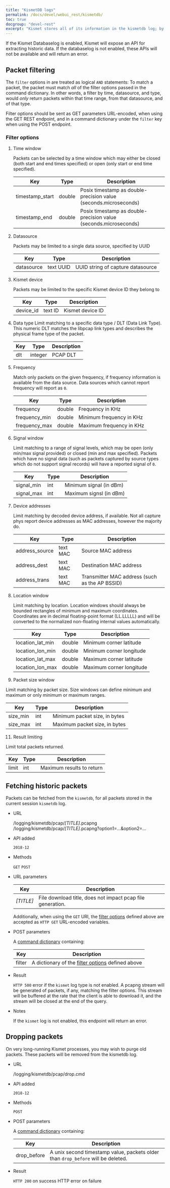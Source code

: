 ```yaml
---
title: "KismetDB logs"
permalink: /docs/devel/webui_rest/kismetdb/
toc: true
docgroup: "devel-rest"
excerpt: "Kismet stores all of its information in the kismetdb log; by exposing interfaces to the kismetdb log via the REST api, it becomes possible to access not only the current data and live packet streams, but previously captured packets and events."
---
```

If the Kismet Databaselog is enabled, Kismet will expose an API for extracting historic data.  If the databaselog is not enabled, these APIs will not be available and will return an error.

## Packet filtering
The `filter` options in are treated as logical `AND` statements:  To match a packet, the packet must match *all* of the filter options passed in the command dictionary.  In other words, a filter by time, datasource, and type, would *only* return packets within that time range, from that datasource, and of that type.

Filter options should be sent as GET parameters URL-encoded, when using the GET REST endpoint, and in a command dictionary under the `filter` key when using the POST endpoint.

### Filter options

1. Time window

   Packets can be selected by a time window which may either be closed (both start and end times specified) or open (only start or end time specified).

   | Key             | Type   | Description                                                      |
   | --------------- | ------ | ------------------------------------------------------------     |
   | timestamp_start | double | Posix timestamp as double-precision value (seconds.microseconds) |
   | timestamp_end   | double | Posix timestamp as double-precision value (seconds.microseconds) |

2. Datasource

   Packets may be limited to a single data source, specified by UUID

   | Key        | Type      | Description                       |
   | ---------- | --------- | --------------------------------- |
   | datasource | text UUID | UUID string of capture datasource |

3. Kismet device

   Packets may be limited to the specific Kismet device ID they belong to

   | Key       | Type    | Description      |
   | --------- | ------- | ---------------- |
   | device_id | text ID | Kismet device ID |

4. Data type
   Limit matching to a specific data type / DLT (Data Link Type).  This numeric DLT matches the libpcap link types and describes the physical frame type of the packet.

   | Key  | Type    | Description |
   | ---- | ------- | ----------- |
   | dlt  | integer | PCAP DLT    |

5. Frequency

   Match only packets on the given frequency, if frequency information is available from the data source.  Data sources which cannot report frequency will report as `0`.

   | Key           | Type   | Description              |
   | ---------     | ------ | ----------------         |
   | frequency     | double | Frequency in KHz         |
   | frequency_min | double | Minimum frequency in KHz |
   | frequency_max | double | Maximum frequency in KHz |

7. Signal window

   Limit matching to a range of signal levels, which may be open (only min/max signal provided) or closed (min and max specified).  Packets which have no signal data (such as packets captured by source types which do not support signal records) will have a reported signal of `0`.

   | Key        | Type | Description             |
   | ---------- | ---- | ----------------------- |
   | signal_min | int  | Minimum signal (in dBm) |
   | signal_max | int  | Maximum signsl (in dBm) |

8. Device addresses

   Limit matching by decoded device address, if available.  Not all capture phys report device addresses as MAC addresses, however the majority do.

   | Key            | Type     | Description                                    |
   | -------------- | -------- | ---------------------------------------------- |
   | address_source | text MAC | Source MAC address                             |
   | address_dest   | text MAC | Destination MAC address                        |
   | address_trans  | text MAC | Transmitter MAC address (such as the AP BSSID) |

9. Location window

   Limit matching by location.  Location windows should always be bounded rectangles of minimum and maximum coordinates.  Coordinates are in decimal floating-point format (LL.LLLLL) and will be converted to the normalized non-floating internal values automatically.

   | Key              | Type   | Description              |
   | ---------------- | ------ | ------------------------ |
   | location_lat_min | double | Minimum corner latitude  |
   | location_lon_min | double | Minimum corner longitude |
   | location_lat_max | double | Maximum corner latitude  |
   | location_lon_max | double | Maximum corner longitude |

10. Packet size window

   Limit matching by packet size.  Size windows can define minimum and maximum or only minimum or maximum ranges.

   | Key      | Type | Description                   |
   | -------- | ---- | ----------------------------- |
   | size_min | int  | Minimum packet size, in bytes |
   | size_max | int  | Maximum packet size, in bytes |

11. Result limiting

   Limit total packets returned.

   | Key      | Type | Description                   |
   | -------- | ---- | ----------------------------- |
   | limit    | int  | Maximum results to return     |

## Fetching historic packets

Packets can be fetched from the `kismetdb`, for all packets stored in the current session `kismetdb` log.

* URL

    /logging/kismetdb/pcap/*[TITLE]*.pcapng
    /logging/kismetdb/pcap/*[TITLE]*.pcapng?option1=...&option2=...

* API added

    `2018-12`

* Methods

    `GET` `POST` 

* URL parameters

    | Key       | Description                                                |
    | ---       | -----------                                                |
    | *[TITLE]* | File download title, does not impact pcap file generation. |

    Additionally, when using the `GET` URI, the [filter options](#filter-options) defined above are accepted as `HTTP GET` URL-encoded variables.

* POST parameters

    A [command dictionary](/docs/devel/webui_rest/commands/) containing:

    | Key    | Description                                                         |
    | ---    | -----------                                                         |
    | filter | A dictionary of the [filter options](#filter-options) defined above |

* Result

    `HTTP 500` error if the `kismet` log type is not enabled.
    A pcapng stream will be generated of packets, if any, matching the filter options.  This stream will be buffered at the rate that the client is able to download it, and the stream will be closed at the end of the query.

* Notes

    If the `kismet` log is not enabled, this endpoint will return an error.

## Dropping packets

On very long-running Kismet processes, you may wish to purge old packets.  These packets will be removed from the kismetdb log.

* URL

    /logging/kismetdb/pcap/drop.cmd

* API added

    `2018-12`

* Methods

    `POST`

* POST parameters

    A [command dictionary](/docs/devel/webui_rest/commands/) containing:

    | Key         | Description                                                                      |
    | ---         | -----------                                                                      |
    | drop_before | A unix second timestamp value, packets older than `drop_before` will be deleted. |

* Result

    `HTTP 200` on success
    HTTP error on failure

